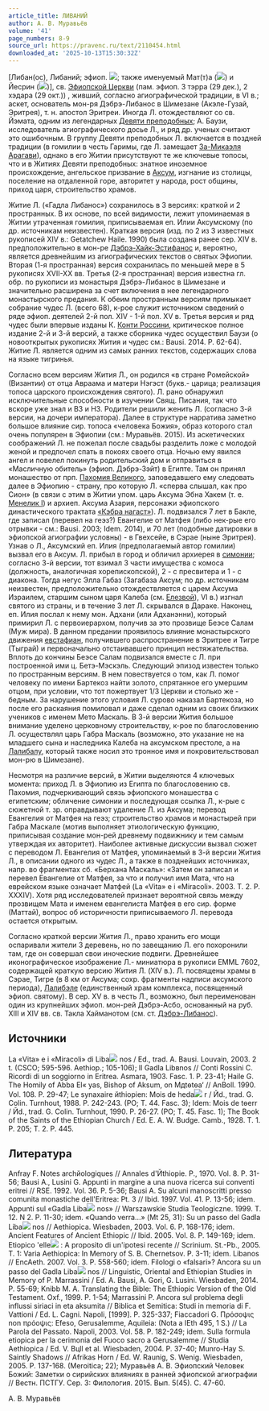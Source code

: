 ```yaml
---
article_title: ЛИВАНИЙ
author: А. В. Муравьёв
volume: '41'
page_numbers: 8-9
source_url: https://pravenc.ru/text/2110454.html
downloaded_at: '2025-10-13T15:30:32Z'
---
```


[Либан(ос), Либаний; эфиоп. ![](https://pravenc.ru/data/2020/07/04/1236363593/3z1.JPG); также именуемый Мат(т)а (![](https://pravenc.ru/data/2020/07/04/1236363598/3z2.JPG)) и Йесрин (![](https://pravenc.ru/data/2020/07/04/1236363599/3z3.JPG))], св. [Эфиопской Церкви](<https://pravenc.ru/text/Эфиопская Церковь.html>)
(пам. эфиоп. 3 тэрра (29 дек.), 2 хэдара (29 окт.))
, живший, согласно агиографической традиции, в VI в.; аскет, основатель мон-ря Дэбрэ-Либанос в Шимезане (Акэле-Гузай, Эритрея), т. н. апостол Эритреи. Иногда Л. отождествляют со св. Йэмата, одним из легендарных [Девяти преподобных](<https://pravenc.ru/text/Девяти преподобных.html>); А. Баузи, исследователь агиографического досье Л., и ряд др. ученых считают это ошибочным. В группу Девяти преподобных Л. включается в поздней традиции (в гомилии в честь Гаримы, где Л. замещает [За-Микаэля Арагави](<https://pravenc.ru/text/За-Микаэля Арагави.html>)), однако в его Житии присутствуют те же ключевые топосы, что и в Житиях Девяти преподобных: знатное иноземное происхождение, ангельское призвание в [Аксум](<https://pravenc.ru/text/Аксумское царство.html>), изгнание из столицы, поселение на отдаленной горе, авторитет у народа, рост общины, приход царя, строительство храмов.

Житие Л. («Гадла Либанос») сохранилось в 3 версиях: краткой и 2 пространных. В их основе, по всей видимости, лежит упоминаемая в Житии утраченная гомилия, приписываемая еп. Илии Аксумскому (по др. источникам неизвестен). Краткая версия (изд. по 2 из 3 известных рукописей XIV в.: Getatchew Haile. 1990) была создана ранее сер. XIV в. предположительно в мон-ре [Дэбрэ-Хайк-Эстифанос](https://pravenc.ru/text/Дэбрэ-Хайк-Эстифанос.html) и, вероятно, является древнейшим из агиографических текстов о святых Эфиопии. Вторая (1-я пространная) версия сохранилась по меньшей мере в 5 рукописях XVII-XX вв. Третья (2-я пространная) версия известна гл. обр. по рукописи из монастыря Дэбрэ-Либанос в Шимезане и значительно расширена за счет включения в нее легендарного монастырского предания. К обеим пространным версиям примыкает собрание чудес Л. (всего 68), к-рое служит источником сведений о ряде эфиоп. деятелей 2-й пол. XIV - 1-й пол. XV в. Третья версия и ряд чудес были впервые изданы К. [Конти Россини](<https://pravenc.ru/text/Конти Россини.html>), критическое полное издание 2-й и 3-й версий, а также сборника чудес осуществил Баузи (о новооткрытых рукописях Жития и чудес см.: Bausi. 2014. Р. 62-64). Житие Л. является одним из самых ранних текстов, содержащих слова на языке тигринья.

Согласно всем версиям Жития Л., он родился «в стране Ромейской» (Византии) от отца Авраама и матери Нэгэст (букв.- царица; реализация топоса царского происхождения святого). Л. рано обнаружил исключительные способности в изучении Свящ. Писания, так что вскоре уже знал и ВЗ и НЗ. Родители решили женить Л. (согласно 3-й версии, на дочери императора). Далее в структуре нарратива заметно большое влияние сир. топоса «человека Божия», образ которого стал очень популярен в Эфиопии (см.: Муравьёв. 2015). Из аскетических соображений Л. не пожелал после свадьбы разделить ложе с молодой женой и предпочел спать в покоях своего отца. Ночью ему явился ангел и повелел покинуть родительский дом и отправиться в «Масличную обитель» (эфиоп. Дэбрэ-Зэйт) в Египте. Там он принял монашество от прп. [Пахомия Великого](<https://pravenc.ru/text/Пахомий Великий.html>), заповедавшего ему следовать далее в Эфиопию - страну, про которую Л. «сперва слышал, как про Сион» (в связи с этим в Житии упом. царь Аксума Эбна Хакем (т. е. [Менелик I](<https://pravenc.ru/text/Менелик I.html>)) и архиеп. Аксума Азария, персонажи эфиопcкого династического трактата [«Кэбра нагаст»](<https://pravenc.ru/text/ Кэбра нагаст .html>)). Л. подвизался 7 лет в Бакле, где записал (перевел на геэз?) Евангелие от Матфея (либо нек-рые его отрывки - см.: Bausi. 2003; Idem. 2014), и 70 лет (подобные датировки в эфиопской агиографии условны) - в Гвехсейе, в Сэрае (ныне Эритрея). Узнав о Л., Аксумский еп. Илия (предполагаемый автор гомилии) вызвал его в Аксум. Л. прибыл в город и обличил архиерея в [симонии](https://pravenc.ru/text/симония.html); согласно 3-й версии, тот взимал 3 части имущества с комоса (должность, аналогичная хорепископской), 2 - с пресвитера и 1 - с диакона. Тогда негус Элла Габаз (Загабаза Аксум; по др. источникам неизвестен, предположительно отождествляется с царем Аксума Израилем, старшим сыном царя Калеба (см. [Елезвой](https://pravenc.ru/text/Елезвой.html)), VI в.) изгнал святого из страны, и в течение 3 лет Л. скрывался в Дараке. Наконец, еп. Илия послал к нему мон. Адхани (или Адханэнни), который примирил Л. с первоиерархом, получив за это прозвище Беэсе Салам (Муж мира). В данном предании проявилось влияние монастырского движения [евстафиан](https://pravenc.ru/text/евстафиан.html), получившего распространение в Эритрее и Тигре (Тыграй) и первоначально отстаивавшего принцип нестяжательства. Вплоть до кончины Беэсе Салам подвизался вместе с Л. при построенной ими ц. Бетэ-Мэскэль. Следующий эпизод известен только по пространным версиям. В нем повествуется о том, как Л. помог человеку по имени Бартекоз найти золото, спрятанное его умершим отцом, при условии, что тот пожертвует 1/3 Церкви и столько же - бедным. За нарушение этого условия Л. сурово наказал Бартекоза, но после его раскаяния помиловал и даже сделал одним из своих близких учеников с именем Мето Маскаль. В 3-й версии Жития большое внимание уделено церковному строительству, к-рое по благословению Л. осуществлял царь Габра Маскаль (возможно, это указание не на младшего сына и наследника Калеба на аксумском престоле, а на [Лалибалу](https://pravenc.ru/text/Лалибалу.html), который также носил это тронное имя и покровительствовал мон-рю в Шимезане).

Несмотря на различие версий, в Житии выделяются 4 ключевых момента: приход Л. в Эфиопию из Египта по благословению св. Пахомия, подчеркивающий связь эфиопского монашества с египетским; обличение симонии и последующая ссылка Л., к-рые с сюжетной т. зр. оправдывают удаление Л. из Аксума; перевод Евангелия от Матфея на геэз; строительство храмов и монастырей при Габра Маскале (мотив выполняет этиологическую функцию, приписывая создание мон-рей древнему подвижнику и тем самым утверждая их авторитет). Наиболее активные дискуссии вызвал сюжет с переводом Л. Евангелия от Матфея, упоминаемый в 3-й версии Жития Л., в описании одного из чудес Л., а также в позднейших источниках, напр. во фрагментах сб. «Берхана Маскаль»: «Затем он записал и перевел Евангелие от Матфея, за что и получил имя Мата, что на еврейском языке означает Матфей (La «Vita» e i «Miracoli». 2003. T. 2. P. XXXIV). Хотя ряд исследователей признает вероятной связь между прозвищем Мата и именем евангелиста Матфея в его сир. форме (Маттай), вопрос об историчности приписываемого Л. перевода остается открытым.

Согласно краткой версии Жития Л., право хранить его мощи оспаривали жители 3 деревень, но по завещанию Л. его похоронили там, где он совершал свои иноческие подвиги. Древнейшее иконографическое изображение Л.- миниатюра в рукописи EMML 7602, содержащей краткую версию Жития Л. (XIV в.). Л. посвящены храмы в Сэрае, Тигре (в 8 км от Аксума; сохр. фрагменты надписи аксумского периода), [Лалибэле](https://pravenc.ru/text/Лалибэле.html) (единственный храм комплекса, посвященный эфиоп. святому). В сер. XV в. в честь Л., возможно, был переименован один из крупнейших эфиоп. мон-рей Дэбрэ-Асбо, основанный на руб. XIII и XIV вв. св. Такла Хайманотом (см. ст. [Дэбрэ-Либанос](https://pravenc.ru/text/Дэбрэ-Либанос.html)).

## Источники

La «Vita» e i «Miracoli» di Liba![](https://pravenc.ru/char/26150/x5cx5c/image.png) nos / Ed., trad. A. Bausi. Louvain, 2003. 2 t. (CSCO; 595-596. Aethiop.; 105-106); Il Gadla Libвnos // Conti Rossini C. Ricordi di un soggiorno in Eritrea. Asmara, 1903. Fasc. 1. P. 23-41; Haile G. The Homily of Abba El«
yas, Bishop of Aksum, on Мдtѳtѳа‘ // AnBoll. 1990. Vol. 108. P. 29-47; Le synaxaire йthiopien: Mois de heda![](https://pravenc.ru/char/26150/x5cx5c/image.png) r / Йd., trad. G. Colin. Turnhout, 1988. P. 242-243. (PO; T. 44. Fasc. 3); Idem: Mois de tѳerr / Йd., trad. G. Colin. Turnhout, 1990. P. 26-27. (PO; T. 45. Fasc. 1); The Book of the Saints of the Ethiopian Church / Ed. E. A. W. Budge. Camb., 1928. T. 1. P. 205; T. 2. P. 445.

## Литература

Anfray F. Notes archйologiques // Annales d'Йthiopie. P., 1970. Vol. 8. P. 31-56; Bausi A., Lusini G. Appunti in margine a una nuova ricerca sui conventi eritrei // RSE. 1992. Vol. 36. P. 5-36; Bausi A. Su alcuni manoscritti presso comunitа monastiche dell'Eritrea: Pt. 3 // Ibid. 1997. Vol. 41. P. 13-56; idem. Appunti sul «Gadla Liba![](https://pravenc.ru/char/26150/x5cx5c/image.png) nos» // Warszawskie Studia Teologiczne. 1999. T. 12. N 2. P. 11-30; idem. «Quando verrа...» (Mt 25, 31): Su un passo del Gadla Liba![](https://pravenc.ru/char/26150/x5cx5c/image.png) nos // Aethiopica. Wiesbaden, 2003. Vol. 6. P. 168-176; idem. Ancient Features of Ancient Ethiopic // Ibid. 2005. Vol. 8. P. 149-169; idem. Etiopico 'elle![](https://pravenc.ru/char/26150/x5cx5c/image.png) : A proposito di un'ipotesi recente // Scrinium. St.-Pb., 2005. T. 1: Varia Aethiopica: In Memory of S. B. Chernetsov. P. 3-11; idem. Libanos // EncAeth. 2007. Vol. 3. P. 558-560; idem. Filologi o «falsari»? Ancora su un passo del Gadla Liba![](https://pravenc.ru/char/26150/x5cx5c/image.png) nos // Linguistic, Oriental and Ethiopian Studies in Memory of P. Marrassini / Ed. A. Bausi, A. Gori, G. Lusini. Wiesbaden, 2014. P. 55-69; Knibb M. A. Translating the Bible: The Ethiopic Version of the Old Testament. Oxf., 1999. P. 1-54; Marrassini P. Ancora sul problema degli influssi siriaci in etа aksumita // Biblica et Semitica: Studi in memoria di F. Vattioni / Ed. L. Cagni. Napoli, [1999]. P. 325-337; Fiaccadori G. Πρόσοψις non πρόοψις: Efeso, Gerusalemme, Aquileia: (Nota a IEth 495, 1 S.) // La Parola del Passato. Napoli, 2003. Vol. 58. P. 182-249; idem. Sulla formula etiopica per la cerimonia del Fuoco sacro a Gerusalemme // Studia Aethiopica / Ed. V. Bцll et al. Wiesbaden, 2004. P. 37-40; Munro-Hay S. Saintly Shadows // Afrikas Horn / Ed. W. Raunig, S. Wenig. Wiesbaden, 2005. P. 137-168. (Meroitica; 22); Муравьёв А. В. Эфиопский Человек Божий: Заметки о сирийских влияниях в ранней эфиопской агиографии // Вестн. ПСТГУ. Сер. 3: Филология. 2015. Вып. 5(45). С. 47-60.

А. В. Муравьёв
